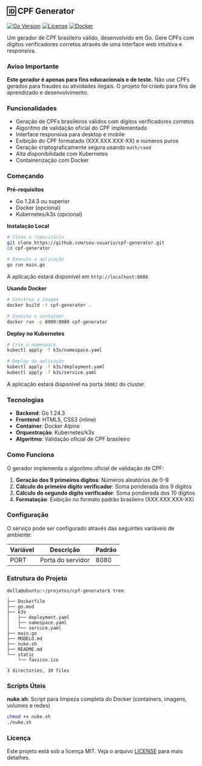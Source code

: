 ## 🆔 CPF Generator



[![Go Version](https://img.shields.io/badge/Go-1.24.3-00ADD8?style=flat-square&logo=go)](https://golang.org)
[![License](https://img.shields.io/badge/license-MIT-blue.svg?style=flat-square)](LICENSE)
[![Docker](https://img.shields.io/badge/Docker-Ready-2496ED?style=flat-square&logo=docker)](https://hub.docker.com/r/dellabeneta/cpf)

Um gerador de CPF brasileiro válido, desenvolvido em Go. Gere CPFs com dígitos verificadores corretos através de uma interface web intuitiva e responsiva.

### Aviso Importante

**Este gerador é apenas para fins educacionais e de teste.** Não use CPFs gerados para fraudes ou atividades ilegais. O projeto foi criado para fins de aprendizado e desenvolvimento.

### Funcionalidades

- Geração de CPFs brasileiros válidos com dígitos verificadores corretos
- Algoritmo de validação oficial do CPF implementado
- Interface responsiva para desktop e mobile
- Exibição do CPF formatado (XXX.XXX.XXX-XX) e números puros
- Geração criptograficamente segura usando `math/rand`
- Alta disponibilidade com Kubernetes
- Containerização com Docker

### Começando

**Pré-requisitos**
- Go 1.24.3 ou superior
- Docker (opcional)
- Kubernetes/k3s (opcional)

**Instalação Local**
```bash
# Clone o repositório
git clone https://github.com/seu-usuario/cpf-generator.git
cd cpf-generator

# Execute a aplicação
go run main.go
```

A aplicação estará disponível em `http://localhost:8080`

**Usando Docker**
```bash
# Construa a imagem
docker build -t cpf-generator .

# Execute o container
docker run -p 8080:8080 cpf-generator
```

**Deploy no Kubernetes**
```bash
# Crie o namespace
kubectl apply -f k3s/namespace.yaml

# Deploy da aplicação
kubectl apply -f k3s/deployment.yaml
kubectl apply -f k3s/service.yaml
```

A aplicação estará disponível na porta `30082` do cluster.

### Tecnologias

- **Backend**: Go 1.24.3
- **Frontend**: HTML5, CSS3 (inline)
- **Container**: Docker Alpine
- **Orquestração**: Kubernetes/k3s
- **Algoritmo**: Validação oficial de CPF brasileiro

### Como Funciona

O gerador implementa o algoritmo oficial de validação de CPF:

1. **Geração dos 9 primeiros dígitos**: Números aleatórios de 0-9
2. **Cálculo do primeiro dígito verificador**: Soma ponderada dos 9 dígitos
3. **Cálculo do segundo dígito verificador**: Soma ponderada dos 10 dígitos
4. **Formatação**: Exibição no formato padrão brasileiro (XXX.XXX.XXX-XX)

### Configuração

O serviço pode ser configurado através das seguintes variáveis de ambiente:

| Variável | Descrição | Padrão |
|----------|-----------|---------|
| PORT | Porta do servidor | 8080 |

### Estrutura do Projeto
```
della@ubuntu:~/projetos/cpf-generator$ tree
.
├── Dockerfile
├── go.mod
├── k3s
│   ├── deployment.yaml
│   ├── namespace.yaml
│   └── service.yaml
├── main.go
├── MODELO.md
├── nuke.sh
├── README.md
└── static
    └── favicon.ico

3 directories, 10 files
```

### Scripts Úteis

**nuke.sh**: Script para limpeza completa do Docker (containers, imagens, volumes e redes)

```bash
chmod +x nuke.sh
./nuke.sh
```

### Licença

Este projeto está sob a licença MIT. Veja o arquivo [LICENSE](LICENSE) para mais detalhes.